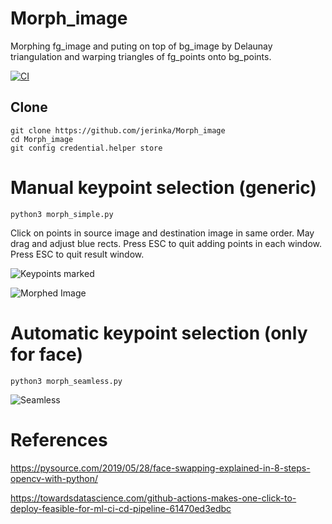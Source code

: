 # Morph_image
Morphing fg_image and puting on top of bg_image by Delaunay triangulation and warping triangles of fg_points onto bg_points.

[![CI](https://github.com/jerinka/Morph_image/actions/workflows/main.yml/badge.svg)](https://github.com/jerinka/Morph_image/actions/workflows/main.yml)

## Clone
```git clone https://github.com/jerinka/Morph_image```\
```cd Morph_image```\
```git config credential.helper store```

# Manual keypoint selection (generic)
```python3 morph_simple.py```

Click on points in source image and destination image in same order. May drag and adjust blue rects. Press ESC to quit adding points in each window. Press ESC to quit result window.

![Keypoints marked](images/marking.png)

![Morphed Image](images/morphed.png)

# Automatic keypoint selection (only for face)
```python3 morph_seamless.py```

![Seamless](images/seamless.png)


# References

https://pysource.com/2019/05/28/face-swapping-explained-in-8-steps-opencv-with-python/

https://towardsdatascience.com/github-actions-makes-one-click-to-deploy-feasible-for-ml-ci-cd-pipeline-61470ed3edbc
